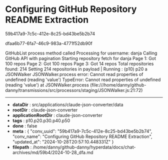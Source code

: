 # Configuring GitHub Repository README Extraction

59b417a9-7c5c-412e-8c25-bd43be5b2b74

dfaa6b77-6fa7-46c9-983a-4771f52db90f

GitHubList process method called
Processing for username: danja
Calling GitHub API with pagination
Starting repository fetch for danja
Page 1: Got 100 repos
Page 2: Got 100 repos
Page 3: Got 14 repos
Total repositories found: 214
Setting 214 repositories in payload
| Running :  (p10) p20 a JSONWalker
JSONWalker.process error: Cannot read properties of undefined (reading 'value')
TypeError: Cannot read properties of undefined (reading 'value')
    at JSONWalker.process (file:///home/danny/github-danny/transmissions/src/processors/staging/JSONWalker.js:21:72)

---

* **dataDir** : src/applications/claude-json-converter/data
* **rootDir** : claude-json-converter
* **applicationRootDir** : claude-json-converter
* **tags** : p10.p20.p30.p40.p50
* **done** : false
* **meta** : {
  "conv_uuid": "59b417a9-7c5c-412e-8c25-bd43be5b2b74",
  "conv_name": "Configuring GitHub Repository README Extraction",
  "updated_at": "2024-10-28T20:57:10.448331Z"
}
* **filepath** : /home/danny/github-danny/hyperdata/docs/chat-archives/md/59b4/2024-10-28_dfa.md